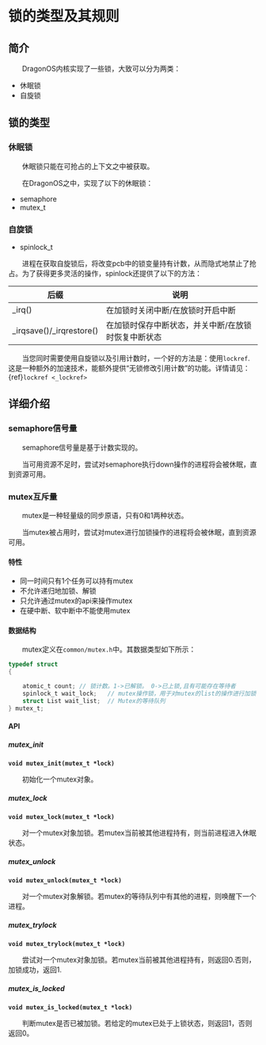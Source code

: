 # 锁的类型及其规则

## 简介

&emsp;&emsp;DragonOS内核实现了一些锁，大致可以分为两类：

- 休眠锁
- 自旋锁

## 锁的类型

### 休眠锁

&emsp;&emsp;休眠锁只能在可抢占的上下文之中被获取。

&emsp;&emsp;在DragonOS之中，实现了以下的休眠锁：

- semaphore
- mutex_t

### 自旋锁

- spinlock_t

&emsp;&emsp;进程在获取自旋锁后，将改变pcb中的锁变量持有计数，从而隐式地禁止了抢占。为了获得更多灵活的操作，spinlock还提供了以下的方法：

| 后缀                       | 说明                         |
| ------------------------ | -------------------------- |
| _irq()                   | 在加锁时关闭中断/在放锁时开启中断          |
| _irqsave()/_irqrestore() | 在加锁时保存中断状态，并关中断/在放锁时恢复中断状态 |

&emsp;&emsp;当您同时需要使用自旋锁以及引用计数时，一个好的方法是：使用`lockref`. 这是一种额外的加速技术，能额外提供“无锁修改引用计数”的功能。详情请见：{ref}`lockref <_lockref>`

## 详细介绍
### semaphore信号量

&emsp;&emsp;semaphore信号量是基于计数实现的。

&emsp;&emsp;当可用资源不足时，尝试对semaphore执行down操作的进程将会被休眠，直到资源可用。

### mutex互斥量

&emsp;&emsp;mutex是一种轻量级的同步原语，只有0和1两种状态。

&emsp;&emsp;当mutex被占用时，尝试对mutex进行加锁操作的进程将会被休眠，直到资源可用。

#### 特性

- 同一时间只有1个任务可以持有mutex
- 不允许递归地加锁、解锁
- 只允许通过mutex的api来操作mutex
- 在硬中断、软中断中不能使用mutex

#### 数据结构

&emsp;&emsp;mutex定义在`common/mutex.h`中。其数据类型如下所示：

```c
typedef struct
{

    atomic_t count; // 锁计数。1->已解锁。 0->已上锁,且有可能存在等待者
    spinlock_t wait_lock;   // mutex操作锁，用于对mutex的list的操作进行加锁
    struct List wait_list;  // Mutex的等待队列
} mutex_t;
```

#### API

##### mutex_init

**`void mutex_init(mutex_t *lock)`**

&emsp;&emsp;初始化一个mutex对象。

##### mutex_lock

**`void mutex_lock(mutex_t *lock)`**

&emsp;&emsp;对一个mutex对象加锁。若mutex当前被其他进程持有，则当前进程进入休眠状态。

##### mutex_unlock

**`void mutex_unlock(mutex_t *lock)`**

&emsp;&emsp;对一个mutex对象解锁。若mutex的等待队列中有其他的进程，则唤醒下一个进程。

##### mutex_trylock

**`void mutex_trylock(mutex_t *lock)`**

&emsp;&emsp;尝试对一个mutex对象加锁。若mutex当前被其他进程持有，则返回0.否则，加锁成功，返回1.

##### mutex_is_locked

**`void mutex_is_locked(mutex_t *lock)`**

&emsp;&emsp;判断mutex是否已被加锁。若给定的mutex已处于上锁状态，则返回1，否则返回0。

